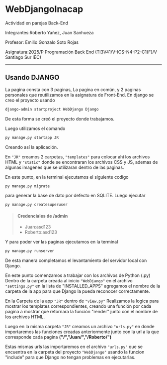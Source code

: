 # WebDjangoInacap
Actividad en parejas Back-End 

Integrantes:Roberto Yañez, Juan Sanhueza

Profesor: Emilio Gonzalo Soto Rojas

Asignatura:2025/P Programación Back End (TI3V41/V-ICS-N4-P2-C1(F)/V Santiago Sur IEC)

---

## Usando DJANGO 

La pagina consta con 3 paginas, La pagina en común, y 2 paginas personales que reutilizamos en la asignatura de Front-End.
En django se creo el proyecto usando 
```bash
django-admin startproject WebDjango Django
```
De esta forma se creó el proyecto donde trabajamos.

Luego utilizamos el comando
```bash
py manage.py startapp JR 
```
Creando así la aplicación.

En `"JR"` creamos 2 carpetas,
`"templates"` para colocar ahí los archivos HTML y `"static"` donde se encontraran los archivos CSS y JS, ademas de algunas imagenes que se utilizaran dentro de las paginas.

En este punto, en la terminal ejecutamos el siguiente codigo
```bash
py manage.py migrate
```
para generar la base de dato por defecto en SQLITE.
Luego ejecutar
```bash
py manage.py createsuperuser
```
> #### Credenciales de /admin
> - Juan:asd123
> - Roberto:asd123

Y para poder ver las paginas ejecutamos en la terminal
```bash
py manage.py runserver
```

De esta manera completamos el levantamiento del servidor local con Django.

En este punto comenzamos a trabajar con los archivos de Python (.py)
Dentro de la carpeta creada al inicio `"WebDjango"` en el archivo `"settings.py"` en la lista de "INSTALLED_APPS" agregamos el nombre de la carpeta de la app para que Django la pueda reconocer correctamente.

En la Carpeta de la app `"JR"` dentro de `"view.py"`
Realizamos la logica para mostrar los templates correspondientes, creando una función por cada pagina a mostrar que retornara la función "render" junto con el nombre de los archivos HTML.

Luego en la misma carpeta `"JR"` creamos un archivo `"urls.py"` en donde importaremos las funciones creadas anteriormente junto con la url a la que corresponde cada pagina **("/","Juan/","/Roberto/")**

Estas mismas urls las importaremos en el archivo `"urls.py"` que se encuentra en la carpeta del proyecto `"WebDjango"` usando la funcion "include" para que Django no tengan problemas en ejecutarlas.

